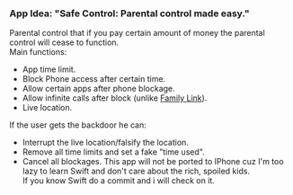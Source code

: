 ### App Idea: "Safe Control: Parental control made easy."  

Parental control that if you pay certain amount of money the parental control will cease to function.  
Main functions:  
* App time limit.
* Block Phone access after certain time.
* Allow certain apps after phone blockage.
* Allow infinite calls after block (unlike [Family Link](https://play.google.com/store/apps/details?id=com.google.android.apps.kids.familylink&hl=en_US&gl=US)).
* Live location.

If the user gets the backdoor he can:
* Interrupt the live location/falsify the location.
* Remove all time limits and set a fake "time used".
* Cancel all blockages.
This app will not be ported to IPhone cuz I'm too lazy to learn Swift and don't care about the rich, spoiled kids.  
If you know Swift do a commit and i will check on it.
